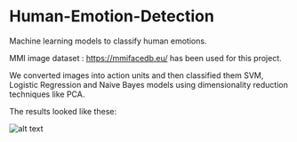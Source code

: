 # Human-Emotion-Detection
Machine learning models to classify human emotions. 


MMI image dataset : https://mmifacedb.eu/ has been used for this project. 

We converted images into action units and then classified them SVM, Logistic Regression and Naive Bayes models using dimensionality reduction techniques like PCA.

The results looked like these: 

![alt text](https://github.com/aditya1994/Human-Emotion-Detection/blob/master/Results.png)

